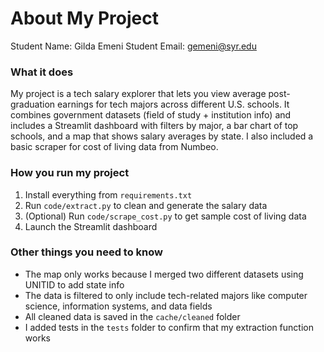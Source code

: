 # About My Project

Student Name:  Gilda Emeni
Student Email:  gemeni@syr.edu

### What it does
My project is a tech salary explorer that lets you view average post-graduation earnings for tech majors across different U.S. schools. It combines government datasets (field of study + institution info) and includes a Streamlit dashboard with filters by major, a bar chart of top schools, and a map that shows salary averages by state. I also included a basic scraper for cost of living data from Numbeo.

### How you run my project
1. Install everything from `requirements.txt`
2. Run `code/extract.py` to clean and generate the salary data
3. (Optional) Run `code/scrape_cost.py` to get sample cost of living data
4. Launch the Streamlit dashboard

### Other things you need to know
- The map only works because I merged two different datasets using UNITID to add state info
- The data is filtered to only include tech-related majors like computer science, information systems, and data fields
- All cleaned data is saved in the `cache/cleaned` folder
- I added tests in the `tests` folder to confirm that my extraction function works